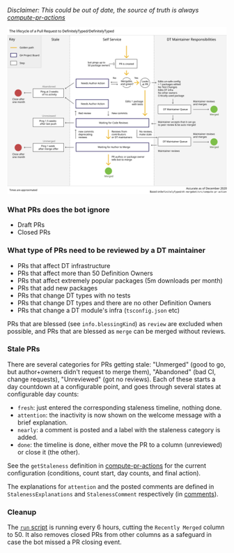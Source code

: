 _Disclaimer: This could be out of date, the source of truth is always [compute-pr-actions]_

<img src="./dt-mergebot-lifecycle.svg" />
<!-- https://www.figma.com/file/jIYpibfnaKRhq9rpK5wwkj/dt-pr-lifecycle-Eli -->

### What PRs does the bot ignore

- Draft PRs
- Closed PRs

### What type of PRs need to be reviewed by a DT maintainer

- PRs that affect DT infrastructure
- PRs that affect more than 50 Definition Owners
- PRs that affect extremely popular packages (5m downloads per month)
- PRs that add new packages
- PRs that change DT types with no tests
- PRs that change DT types and there are no other Definition Owners
- PRs that change a DT module's infra (`tsconfig.json` etc)

PRs that are blessed (see `info.blessingKind`) as `review` are excluded
when possible, and PRs that are blessed as `merge` can be merged without
reviews.

### Stale PRs

There are several categories for PRs getting stale: "Unmerged" (good to go, but
author+owners didn't request to merge them), "Abandoned" (bad CI, change
requests), "Unreviewed" (got no reviews).  Each of these starts a day countdown
at a configurable point, and goes through several states at configurable day
counts:

- `fresh`: just entered the corresponding staleness timeline, nothing done.
- `attention`: the inactivity is now shown on the welcome message with a brief
  explanation.
- `nearly`: a comment is posted and a label with the staleness category is
  added.
- `done`: the timeline is done, either move the PR to a column (unreviewed) or
  close it (the other).

See the `getStaleness` definition in [compute-pr-actions] for the current
configuration (conditions, count start, day counts, and final action).

The explanations for `attention` and the posted comments are defined in
`StalenessExplanations` and `StalenessComment` respectively (in [comments]).

### Cleanup

The [`run` script](../src/run.ts) is running every 6 hours, cutting the
`Recently Merged` column to 50.  It also removes closed PRs from other columns
as a safeguard in case the bot missed a PR closing event.


[compute-pr-actions]: <https://github.com/DefinitelyTyped/dt-mergebot/blob/master/src/compute-pr-actions.ts>
[comments]: <https://github.com/DefinitelyTyped/dt-mergebot/blob/master/src/comments.ts>
